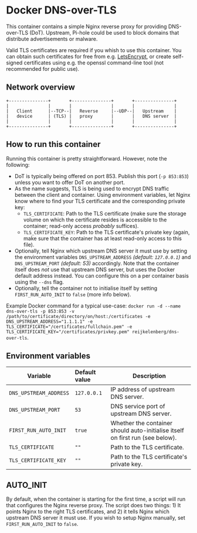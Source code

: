
# Docker DNS-over-TLS

This container contains a simple Nginx reverse proxy for providing DNS-over-TLS (DoT). Upstream, Pi-hole could be used to block domains that distribute advertisements or malware.

Valid TLS certificates are required if you whish to use this container. You can obtain such certificates for free from e.g. [LetsEncrypt](https://letsencrypt.org/), or create self-signed certificates using e.g. the openssl command-line tool (not recommended for public use).

## Network overview

```
+---------------+       +---------------+       +---------------+
|               |       |               |       |               |
|   Client      |--TCP--|   Reverse     |--UDP--|   Upstream    |
|   device      | (TLS) |   proxy       |       |   DNS server  |
|               |       |               |       |               |
+---------------+       +---------------+       +---------------+
```

## How to run this container

Running this container is pretty straightforward. However, note the following:

* DoT is typically being offered on port 853. Publish this port (`-p 853:853`) unless you want to offer DoT on another port.
* As the name suggests, TLS is being used to encrypt DNS traffic between the client and container. Using environment variables, let Nginx know where to find your TLS certificate and the corresponding private key:
	* `TLS_CERTIFICATE`: Path to the TLS certificate (make sure the storage volume on which the certificate resides is accessible to the container; read-only access _probably_ suffices).
	* `TLS_CERTIFICATE_KEY`: Path to the TLS certificate's private key (again, make sure that the container has at least read-only access to this file).
* Optionally, tell Nginx which upstream DNS server it must use by setting the environment variables `DNS_UPSTREAM_ADDRESS` _(default: `127.0.0.1`)_ and `DNS_UPSTREAM_PORT` _(default: 53)_ accordingly. Note that the container itself does _not_ use that upstream DNS server, but uses the Docker default address instead. You can configure this on a per container basis using the `--dns` flag.
* Optionally, tell the container not to initialise itself by setting `FIRST_RUN_AUTO_INIT` to `false` (more info below).

Example Docker command for a typical use-case:
`docker run -d --name dns-over-tls -p 853:853 -v /path/to/certificate/directory/on/host:/certificates -e DNS_UPSTREAM_ADDRESS="1.1.1.1" -e TLS_CERTIFICATE="/certificates/fullchain.pem" -e TLS_CERTIFICATE_KEY="/certificates/privkey.pem" reijkelenberg/dns-over-tls`.

## Environment variables

| Variable                  | Default value | Description                                |
| ------------------------- |:------------- | ------------------------------------------ |
| `DNS_UPSTREAM_ADDRESS`    | `127.0.0.1`   | IP address of upstream DNS server.         |
| `DNS_UPSTREAM_PORT`       | `53`          | DNS service port of upstream DNS server.   |
| `FIRST_RUN_AUTO_INIT`     | `true`        | Whether the container should auto-initialise itself on first run (see below). |
| `TLS_CERTIFICATE`         | `""`          | Path to the TLS certificate.               |
| `TLS_CERTIFICATE_KEY`     | `""`          | Path to the TLS certificate's private key. | 

## AUTO_INIT
By default, when the container is starting for the first time, a script will run that configures the Nginx reverse proxy. The script does two things: 1) It points Nginx to the right TLS certificates, and 2) it tells Nginx which upstream DNS server it must use. If you wish to setup Nginx manually, set `FIRST_RUN_AUTO_INIT` to `false`.
